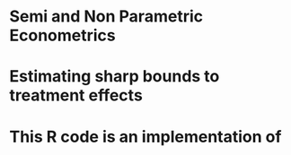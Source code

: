 # Semi and Non Parametric Econometrics
# Estimating sharp bounds to treatment effects

# This R code is an implementation of 
